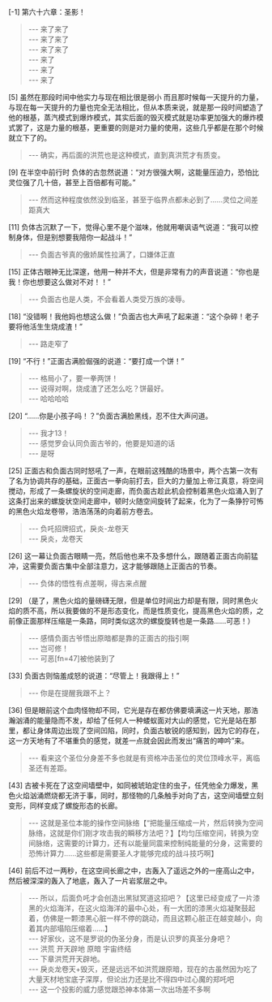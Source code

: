 
[-1] 第六十六章：圣影！
>--- 来了来了<br>
>--- 来了来了<br>
>--- 来了来了<br>
>--- 来了<br>
>--- 来了<br>
>--- 来了<br>

[5] 虽然在那段时间中他实力与现在相比很是弱小 而且那时候每一天提升的力量，与现在每一天提升的力量也完全无法相比，但从本质来说，就是那一段时间塑造了他的根基，蒸汽模式到爆炸模式，其实后面的毁灭模式就是功率更加强大的爆炸模式罢了，这是力量的根基，更重要的则是对力量的使用，这些几乎都是在那个时候就立下了的。
>--- 确实，再后面的洪荒也是这种模式，直到真洪荒才有质变。<br>

[9] 在半空中前行时 负体的古忽然说道：“对方很强大啊，这能量压迫力，恐怕比灵位强了几十倍，甚至上百倍都有可能。”
>--- 然而这种程度依然没到临圣，甚至于临界点都未必到了……灵位之间差距真大<br>

[11] 负体古沉默了一下，觉得心里不是个滋味，他就用嘲讽语气说道：“我可以控制身体，但是别想要我陪你一起战斗！”
>--- 负面古爷真的傲娇属性拉满了，口嫌体正直<br>

[15] 正体古眼神无比深邃，他用一种并不大，但是非常有力的声音说道：“你也是我！你也想要这么做对不对！！”
>--- 负面古也是人类，不会看着人类受万族的凌辱。<br>

[18] “没错啊！我他妈也想这么做！”负面古也大声吼了起来道：“这个杂碎！老子要将他活生生烧成渣！”
>--- 路走窄了<br>

[19] “不行！”正面古满脸倔强的说道：“要打成一个饼！”
>--- 格局小了，要一拳两饼！<br>
>--- 说得对啊，烧成渣了还怎么吃？饼最好。<br>
>--- 哈哈哈哈<br>

[20] “……你是小孩子吗！？”负面古满脸黑线，忍不住大声问道。
>--- 我才13！<br>
>--- 感觉罗会认同负面古爷的，他要是知道的话<br>
>--- 是呀<br>

[25] 正面古和负面古同时怒吼了一声，在眼前这残酷的场景中，两个古第一次有了名为协调共存的基础，正面古一拳向前打去，巨大的力量加上帝江真意，将空间搅动，形成了一条螺旋状的空间走廊，而负面古趁此机会控制着黑色火焰涌入到了这条打出来的螺旋状空间走廊中，顿时火随空间旋转了起来，化为了一条狰狞可怖的黑色火焰龙卷带，浩浩荡荡的向着前方卷去。
>--- 负吒招牌招式，戾炎-龙卷天<br>
>--- 戾炎，龙卷天<br>

[26] 这一幕让负面古眼睛一亮，然后他也来不及多想什么，跟随着正面古向前猛冲，这需要负面古集中全部注意力，这才能够跟随上正面古的节奏。
>--- 负体的悟性有点差啊，得古来点醒<br>

[29] （是了，黑色火焰的量磅礴无限，但是单位时间出力却是有限，同时黑色火焰的质不高，所以我要做的不是形态变化，而是性质变化，提高黑色火焰的质，之前像正面那样压缩是一条路，同时类似这次的螺旋旋转也是一条路……可恶！）
>--- 感情负面古爷悟出原暗都是靠的正面古的指引啊<br>
>--- 岂可修！<br>
>--- 可恶[fn=47]被他装到了<br>

[33] 负面古则恼羞成怒的说道：“尽管上！我跟得上！”
>--- 你是在提醒我跟不上？<br>

[36] 但是眼前这个血肉怪物却不同，它光是存在都仿佛要填满这一片天地，那浩瀚汹涌的能量隐而不发，却给了任何人一种蝼蚁面对大山的感觉，它光是站在那里，都让身体周边出现了空间凹陷，同时，负面古敏锐的感知到，因为它的存在，这一方天地有了不堪重负的感觉，就差一点就会因此而发出“痛苦的呻吟”来。
>--- 看来这个圣位分身差不多也就是有资格冲击圣位的灵位顶峰水平，离临圣还有差距。<br>

[43] 古被卡死在了这空间墙壁中，如同被琥珀定住的虫子，任凭他全力爆发，黑色火焰汹涌燃烧都无济于事，同时，那怪物的几条触手对向了古，这空间墙壁立刻变形，同样变成了螺旋形态的长廊。
>--- 这就是圣位本能的操作空间脉络【“把能量压缩成一片，然后转换为空间脉络，这就是你们刚才攻击我的瞬移方法吧？】【均匀压缩空间，转换为空间脉络，这需要的计算力，还有以能量同震来控制纯能量的分身，这需要的恐怖计算力……这些都是需要圣人才能够完成的战斗技巧啊】<br>

[46] 前后不过一两秒，在这空间长廊之中，古轰入了遥远之外的一座高山之中，然后被深深的轰入了地底，轰入了一片岩浆层之中。
>--- 所以，后面负吒才会创造出黑狱冥道这招吧？【这里已经变成了一片漆黑的火焰海洋，在这火焰海洋的最中心处，有一大团的漆黑火焰凝聚鼓起着，仿佛是一颗漆黑心脏一样不停的跳动，而且这颗心脏正在越变越小，向着其内部塌陷压缩着……】<br>
>--- 好家伙，这不是罗说的伪圣分身，而是认识罗的真圣分身吧？<br>
>--- 洪荒 开天辟地
原暗 宇宙终结<br>
>--- 下章洪荒开天辟地。<br>
>--- 戾炎龙卷天+毁灭，还是远远不如洪荒跟原暗，现在的古虽然因为吃了大量天材地宝底子深厚，但论出力还是比不得四中过心魔的郑吒吧<br>
>--- 这一个投影的威力感觉跟恐神本体第一次出场差不多啊<br>

